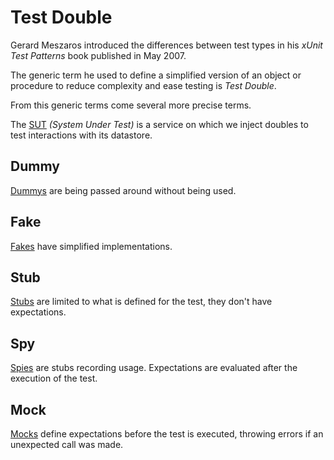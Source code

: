 # Test Double

Gerard Meszaros introduced the differences between test types in his
_xUnit Test Patterns_ book published in May 2007.

The generic term he used to define a simplified version of an object or
procedure to reduce complexity and ease testing is _Test Double_.

From this generic terms come several more precise terms.

The [SUT](/service/service.go) _(System Under Test)_ is a service on which
we inject doubles to test interactions with its datastore.

## Dummy

[Dummys](/dummy/service_test.go) are being passed around without being
used.

## Fake

[Fakes](/fake/service_test.go) have simplified implementations.

## Stub

[Stubs](/stub/service_test.go) are limited to what is defined for the test,
they don't have expectations.

## Spy

[Spies](/spy/service_test.go) are stubs recording usage. Expectations are
evaluated after the execution of the test.

## Mock

[Mocks](/mock/service_test.go) define expectations before the test is
executed, throwing errors if an unexpected call was made.
